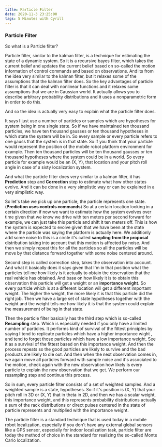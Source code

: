 ```yaml
---
title: Particle Filter
date: 2020-11-3 23:25:00
tags: 5 Minutes with Cyrill
---
```


### Particle Filter

So what is a Particle filter?

Particle filter, similar to the kalman filter, is a technique for estimating the state of a dynamic system. So it is a recursive bayes filter, which takes the current belief and updates the current belief based on so-called the motion information of control commands and based on observations. And its from the idea very similar to the kalman filter, but it relaxes some of the assumptions that the kalman filter does. So the key advantages of particle filter is that it can deal with nonlinear functions and it relaxes some assumptions that we are in Gaussian world. It actually allows you to describe arbitrary probability distributions and it uses a nonparametric form in order to do this.

And so the idea is actually very easy to explain what the particle filter does.

It says I just use a number of particles or samples which are hypotheses for system being in one single state. So if we have maintained ten thousand particles, we have ten thousand gausses or ten thousand  hypotheses in which state the system will be in. So every sample or every particle refers to one gauss that the system is in that state. So if you think that your particle would represent the position of the mobile robot platform environment for example. Then ten thousand particles will be ten thousand gausses or ten thousand hypotheses where the system could be in a world. So every particle for example would be an (X, Y), that location and your pitch roll angle in case of a sixty localization system. 

And what the particle filter does very similar to a kalman filter, it has **Prediction** step and **Correction** step to estimate what how other states evolve. And it can be done in a very simplistic way or can be explained in a very simplistic way. 

So let's take we pick up one particle, the particle represents one state. (**Prediction uses controls commands**) So at a certain location looking in a certain direction if now we want to estimate how the system evolves over time given that we know we drive with ten meters per second forward for example, we can just take this particle and shift it ten meters off. This is how the system is expected to evolve given that we have been at the state where the particle was saying the platform is actually here. We additionly add some noise to this is a circle it's called **sampling from the proposal** distribution taking into account that this motion is affected by noise. And then we simply repeat this for all the particles so all the particles will be move by that distance forward together with some noise centered around. 

Second step is called correction step, takes the observation into account. And what it basically does it says given that I'm in that position what the particles tell me how likely is it actually to obtain the observation that the real vehicle has obtained. And base on how likely it is to obtain this observation this particle will get a weight or an **importance weight**. So every particle which is at a different location will get a different important weight. The higher the weight, the more likely it is that this particle did the right job. Then we have a large set of state hypotheses together with the weight and the weight tells me how likely it is that the system could explain the measurement of being in that state. 

Then the particle filter basically has the third step which is so-called **Resampling** step.  Which is especially needed if you only have a limited number of particles. It performs kind of survival of the fittest principles by saying I tend to replicate particles which have a higher importance wight , and tend to forget those particles which have a low importance weight. See it as a survival of the fittest based on this importance weight. And then the process repeats so the good particles are likely to survive and the bad products are likely to die out. And then when the next observation comes in, we again move all particles forward with sample noise and  it's associated to the motion, check again with the new observation how likely is every particle to explain the new observation that we get. We perform our resampling step and continue this process.

So in sum, every particle filter  consists of a set of weighted samples. And a weighted sample is a state, hypotheses. So if it's position is (X, Y) that your pitch roll in 3D or (X, Y) that in theta in 2D, and then we has a scalar weight, this importance weight, and this represents probability distributions actually a sum of the rack distributions or direct pulses centered in the state of particle represents and multiplied with the importance weight. 

The particle filter is a standard technique that is used today in a mobile robot localization, especially if you don't have any external global sensors like a GPS sensor, especially for indoor localization task, particle filter are today the method of choice in the standard for realizing the so-called Monte Carlo localization.